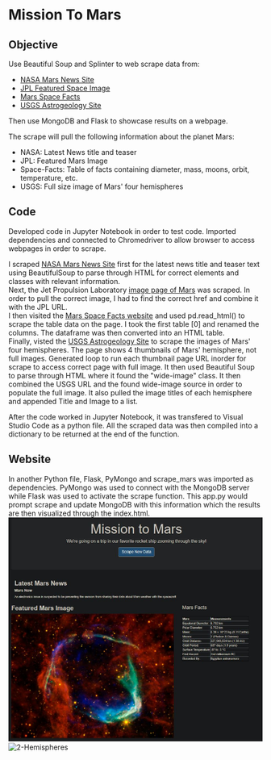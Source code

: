 # Mission To Mars

## Objective

Use Beautiful Soup and Splinter to web scrape data from:  
* [NASA Mars News Site](https://mars.nasa.gov/news/)  
* [JPL Featured Space Image](https://www.jpl.nasa.gov/spaceimages/?search=&category=Mars)  
* [Mars Space Facts](https://space-facts.com/mars)  
* [USGS Astrogeology Site](https://astrogeology.usgs.gov/search/results?q=hemisphere+enhanced&k1=target&v1=Mars)  

Then use MongoDB and Flask to showcase results on a webpage.  

The scrape will pull the following information about the planet 
Mars:  

* NASA: Latest News title and teaser  
* JPL: Featured Mars Image  
* Space-Facts: Table of facts containing diameter, mass, moons, orbit, temperature, etc.  
* USGS: Full size image of Mars' four hemispheres  

## Code

Developed code in Jupyter Notebook in order to test code.  Imported dependencies and connected to Chromedriver to allow browser to access webpages in order to scrape.  

I scraped [NASA Mars News Site](https://mars.nasa.gov/news/) first for the latest news title and teaser text using BeautifulSoup to parse through HTML for correct elements and classes with relevant information.  
Next, the Jet Propulsion Laboratory [image page of Mars](https://www.jpl.nasa.gov/spaceimages/?search=&category=Mars) was scraped. In order to pull the correct image, I had to find the correct href and combine it with the JPL URL.  
I then visited the [Mars Space Facts website](https://space-facts.com/mars) and used pd.read_html() to scrape the table data on the page. I took the first table [0] and renamed the columns. The dataframe was then converted into an HTML table.  
Finally, visted the [USGS Astrogeology Site](https://astrogeology.usgs.gov/search/results?q=hemisphere+enhanced&k1=target&v1=Mars) to scrape the images of Mars' four hemispheres. The page shows 4 thumbnails of Mars' hemisphere, not full images.  Generated loop to run each thumbnail page URL inorder for scrape to access correct page with full image.  It then used Beautiful Soup to parse through HTML where it found the "wide-image" class.  It then combined the USGS URL and the found wide-image source in order to populate the full image.  It also pulled the image titles of each hemisphere and appended Title and Image to a list.  

After the code worked in Jupyter Notebook, it was transfered to Visual Studio Code as a python file.  All the scraped data was then compiled into a dictionary to be returned at the end of the function.  

## Website

In another Python file, Flask, PyMongo and scrape_mars was imported as dependencies.  PyMongo was used to connect with the MongoDB server while Flask was used to activate the scrape function. This app.py would prompt scrape and update MongoDB with this information which the results are then visualized through the index.html.  
![1-TopWeb](Mission_to_Mars/Mission_to_Mars.jpg)
![2-Hemispheres](Mission_to_Mars/Mars_Hemisphere_Grid)

